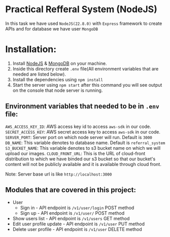 # Practical Refferal System (NodeJS)
In this task we have used `NodeJS(22.8.0)` with `Express` framework to create APIs and for database we have user `MongoDB`

# Installation: 
1. Install  [NodeJS](https://nodejs.org/en/) & [MongoDB](https://docs.mongodb.com/manual/installation/) on your machine.
2. Inside this directory create `.env` file(All environment variables that are needed are listed below).
3. Install the dependencies using `npm install`
4. Start the server using `npm start` after this command you will see output on the console that node server is running.

## Environment variables that needed to be in `.env` file: 

`AWS_ACCESS_KEY_ID`: AWS access key id to access `aws-sdk` in our code.
`SECRET_ACCESS_KEY`: AWS secret access key to access `aws-sdk` in our code.
`SERVER_PORT`: Server port on which node server will run. Default is `3000`
`DB_NAME`: This variable denotes to database name. Default is `referral_system`
`S3_BUCKET_NAME`: This variable denotes to s3 bucket name on which we will upload our images.
`CLOUD_FRONT_URL`: This is the URL of cloud-front distribution to which we have binded our s3 bucket so that our bucket's content will not be publicly available and it is available through cloud front.

Note: Server base url is like `http://localhost:3000`

## Modules that are covered in this project: 
- User
    - Sign in - API endpoint is `/v1/user/login` POST method
    - Sign up - API endpoint is `/v1/user/` POST method
- Show users list - API endpoint is `/v1/users` GET method
- Edit user profile update - API endpoint is `/v1/user` PUT method
- Delete user profile - API endpoint is `/v1/user` DELETE method